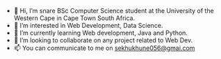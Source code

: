 - 👋 Hi, I’m snare BSc Computer Science student at the University of the Western Cape in Cape Town South Africa.
- 👀 I’m interested in Web Development, Data Science.
- 🌱 I’m currently learning Web development, Java and Python.
- 💞️ I’m looking to collaborate on any project related to Web Dev.
- 📫 You can communicate to me on sekhukhune056@gmai.com

<!---
snare0625/snare0625 is a ✨ special ✨ repository because its `README.md` (this file) appears on your GitHub profile.
You can click the Preview link to take a look at your changes.
--->
